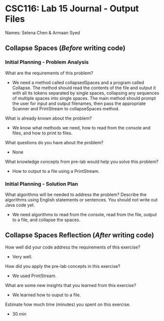 # CSC116: Lab 15 Journal - Output Files

Names: Selena Chen & Armaan Syed

## Collapse Spaces (***Before*** writing code)

### Initial Planning - Problem Analysis

What are the requirements of this problem?

- We need a method called collapsedSpaces and a program called Collapse. The method should read the contents of the file and output it with all its tokens separated by single spaces, collapsing any sequences of multiple spaces into single spaces. The main method should prompt the user for input and output filenames, then pass the appropriate Scanner and PrintStream to collapseSpaces method.

What is already known about the problem?

- We know what methods we need, how to read from the console and files, and how to print to files.

What questions do you have about the problem?

- None

What knowledge concepts from pre-lab would help you solve this problem?

- How to output to a file using a PrintStream.

### Initial Planning - Solution Plan

What algorithms will be needed to address the problem? Describe the algorithms using English statements or sentences. You should not write out Java code yet.

- We need algorithms to read from the console, read from the file, output to a file, and collapse the spaces. 

## Collapse Spaces Reflection (***After*** writing code)

How well did your code address the requirements of this exercise? 

- Very well. 

How did you apply the pre-lab concepts in this exercise? 

- We used PrintStream. 

What are some new insights that you learned from this exercise? 

- We learned how to ouput to a file. 

Estimate how much time (minutes) you spent on this exercise.

- 30 min